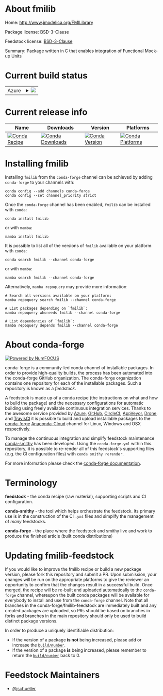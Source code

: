 About fmilib
============

Home: http://www.jmodelica.org/FMILibrary

Package license: BSD-3-Clause

Feedstock license: [BSD-3-Clause](https://github.com/conda-forge/fmilib-feedstock/blob/main/LICENSE.txt)

Summary: Package written in C that enables integration of Functional Mock-up Units

Current build status
====================


<table>
    
  <tr>
    <td>Azure</td>
    <td>
      <details>
        <summary>
          <a href="https://dev.azure.com/conda-forge/feedstock-builds/_build/latest?definitionId=4947&branchName=main">
            <img src="https://dev.azure.com/conda-forge/feedstock-builds/_apis/build/status/fmilib-feedstock?branchName=main">
          </a>
        </summary>
        <table>
          <thead><tr><th>Variant</th><th>Status</th></tr></thead>
          <tbody><tr>
              <td>linux_64</td>
              <td>
                <a href="https://dev.azure.com/conda-forge/feedstock-builds/_build/latest?definitionId=4947&branchName=main">
                  <img src="https://dev.azure.com/conda-forge/feedstock-builds/_apis/build/status/fmilib-feedstock?branchName=main&jobName=linux&configuration=linux_64_" alt="variant">
                </a>
              </td>
            </tr><tr>
              <td>osx_64</td>
              <td>
                <a href="https://dev.azure.com/conda-forge/feedstock-builds/_build/latest?definitionId=4947&branchName=main">
                  <img src="https://dev.azure.com/conda-forge/feedstock-builds/_apis/build/status/fmilib-feedstock?branchName=main&jobName=osx&configuration=osx_64_" alt="variant">
                </a>
              </td>
            </tr><tr>
              <td>win_64</td>
              <td>
                <a href="https://dev.azure.com/conda-forge/feedstock-builds/_build/latest?definitionId=4947&branchName=main">
                  <img src="https://dev.azure.com/conda-forge/feedstock-builds/_apis/build/status/fmilib-feedstock?branchName=main&jobName=win&configuration=win_64_" alt="variant">
                </a>
              </td>
            </tr>
          </tbody>
        </table>
      </details>
    </td>
  </tr>
</table>

Current release info
====================

| Name | Downloads | Version | Platforms |
| --- | --- | --- | --- |
| [![Conda Recipe](https://img.shields.io/badge/recipe-fmilib-green.svg)](https://anaconda.org/conda-forge/fmilib) | [![Conda Downloads](https://img.shields.io/conda/dn/conda-forge/fmilib.svg)](https://anaconda.org/conda-forge/fmilib) | [![Conda Version](https://img.shields.io/conda/vn/conda-forge/fmilib.svg)](https://anaconda.org/conda-forge/fmilib) | [![Conda Platforms](https://img.shields.io/conda/pn/conda-forge/fmilib.svg)](https://anaconda.org/conda-forge/fmilib) |

Installing fmilib
=================

Installing `fmilib` from the `conda-forge` channel can be achieved by adding `conda-forge` to your channels with:

```
conda config --add channels conda-forge
conda config --set channel_priority strict
```

Once the `conda-forge` channel has been enabled, `fmilib` can be installed with `conda`:

```
conda install fmilib
```

or with `mamba`:

```
mamba install fmilib
```

It is possible to list all of the versions of `fmilib` available on your platform with `conda`:

```
conda search fmilib --channel conda-forge
```

or with `mamba`:

```
mamba search fmilib --channel conda-forge
```

Alternatively, `mamba repoquery` may provide more information:

```
# Search all versions available on your platform:
mamba repoquery search fmilib --channel conda-forge

# List packages depending on `fmilib`:
mamba repoquery whoneeds fmilib --channel conda-forge

# List dependencies of `fmilib`:
mamba repoquery depends fmilib --channel conda-forge
```


About conda-forge
=================

[![Powered by
NumFOCUS](https://img.shields.io/badge/powered%20by-NumFOCUS-orange.svg?style=flat&colorA=E1523D&colorB=007D8A)](https://numfocus.org)

conda-forge is a community-led conda channel of installable packages.
In order to provide high-quality builds, the process has been automated into the
conda-forge GitHub organization. The conda-forge organization contains one repository
for each of the installable packages. Such a repository is known as a *feedstock*.

A feedstock is made up of a conda recipe (the instructions on what and how to build
the package) and the necessary configurations for automatic building using freely
available continuous integration services. Thanks to the awesome service provided by
[Azure](https://azure.microsoft.com/en-us/services/devops/), [GitHub](https://github.com/),
[CircleCI](https://circleci.com/), [AppVeyor](https://www.appveyor.com/),
[Drone](https://cloud.drone.io/welcome), and [TravisCI](https://travis-ci.com/)
it is possible to build and upload installable packages to the
[conda-forge](https://anaconda.org/conda-forge) [Anaconda-Cloud](https://anaconda.org/)
channel for Linux, Windows and OSX respectively.

To manage the continuous integration and simplify feedstock maintenance
[conda-smithy](https://github.com/conda-forge/conda-smithy) has been developed.
Using the ``conda-forge.yml`` within this repository, it is possible to re-render all of
this feedstock's supporting files (e.g. the CI configuration files) with ``conda smithy rerender``.

For more information please check the [conda-forge documentation](https://conda-forge.org/docs/).

Terminology
===========

**feedstock** - the conda recipe (raw material), supporting scripts and CI configuration.

**conda-smithy** - the tool which helps orchestrate the feedstock.
                   Its primary use is in the construction of the CI ``.yml`` files
                   and simplify the management of *many* feedstocks.

**conda-forge** - the place where the feedstock and smithy live and work to
                  produce the finished article (built conda distributions)


Updating fmilib-feedstock
=========================

If you would like to improve the fmilib recipe or build a new
package version, please fork this repository and submit a PR. Upon submission,
your changes will be run on the appropriate platforms to give the reviewer an
opportunity to confirm that the changes result in a successful build. Once
merged, the recipe will be re-built and uploaded automatically to the
`conda-forge` channel, whereupon the built conda packages will be available for
everybody to install and use from the `conda-forge` channel.
Note that all branches in the conda-forge/fmilib-feedstock are
immediately built and any created packages are uploaded, so PRs should be based
on branches in forks and branches in the main repository should only be used to
build distinct package versions.

In order to produce a uniquely identifiable distribution:
 * If the version of a package **is not** being increased, please add or increase
   the [``build/number``](https://docs.conda.io/projects/conda-build/en/latest/resources/define-metadata.html#build-number-and-string).
 * If the version of a package **is** being increased, please remember to return
   the [``build/number``](https://docs.conda.io/projects/conda-build/en/latest/resources/define-metadata.html#build-number-and-string)
   back to 0.

Feedstock Maintainers
=====================

* [@jschueller](https://github.com/jschueller/)

